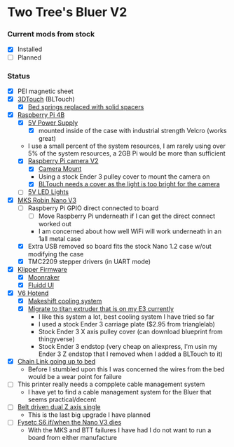# Two Tree's Bluer V2

### Current mods from stock

-   [x] Installed
-   [ ] Planned

### Status

-   [x] PEI magnetic sheet
-   [x] [3DTouch](https://www.aliexpress.com/item/32949450525.html) (BLTouch)
    -   [x] [Bed springs replaced with solid spacers](https://www.aliexpress.com/item/1005001334825937.html)
-   [x] [Raspberry Pi 4B](https://www.pishop.us/product/raspberry-pi-4-model-b-4gb/)
    -   [x] [5V Power Supply](https://www.digikey.com/en/products/detail/mean-well-usa-inc/RS-25-5/7706180)
        -   [x] mounted inside of the case with industrial strength Velcro (works great)
    -   I use a small percent of the system resources, I am rarely using over 5% of the system resources, a 2GB Pi would be more than sufficient
    -   [x] [Raspberry Pi camera V2](https://www.pishop.us/product/raspberry-pi-camera-module-v2/)
        -   [x] [Camera Mount](https://www.thingiverse.com/thing:2886101/files)
        -   Using a stock Ender 3 pulley cover to mount the camera on
        -   [x] [BLTouch needs a cover as the light is too bright for the camera](https://www.thingiverse.com/thing:4634422)
    -   [ ] [5V LED Lights](https://www.amazon.com/gp/product/B091T2GHFD)
-   [x] [MKS Robin Nano V3](https://www.aliexpress.com/item/1005002074259790.html)
    -   [ ] Raspberry Pi GPIO direct connected to board
        -   [ ] Move Raspberry Pi underneath if I can get the direct connect worked out
        -   I am concerned about how well WiFi will work underneath in an 1all metal case
    -   [x] Extra USB removed so board fits the stock Nano 1.2 case w/out modifying the case
    -   [x] TMC2209 stepper drivers (in UART mode)
-   [x] [Klipper Firmware](https://www.klipper3d.org/)
    -   [x] [Moonraker](https://github.com/Arksine/moonraker)
    -   [x] [Fluidd UI](https://github.com/cadriel/fluidd)
-   [x] [V6 Hotend](https://www.aliexpress.com/item/4000054903441.html)
    -   [x] [Makeshift cooling system](https://www.thingiverse.com/thing:4602733)
    -   [x] [Migrate to titan extruder that is on my E3 currently](https://www.thingiverse.com/thing:3769819)
        -   I like this system a lot, best cooling system I have tried so far
        -   I used a stock Ender 3 carriage plate ($2.95 from trianglelab)
        -   Stock Ender 3 X axis pulley cover (can download blueprint from thingyverse)
        -   Stock Ender 3 endstop (very cheap on aliexpress, I'm usin my Ender 3 Z endstop that I removed when I added a BLTouch to it)
-   [x] [Chain Link going up to bed](https://www.thingiverse.com/thing:4842636)
    -   Before I stumbled upon this I was concerned the wires from the bed would be a wear point for failure
-   [ ] This printer really needs a compplete cable management system
    -   I have yet to find a cable management system for the Bluer that seems practical/decent
-   [ ] [Belt driven dual Z axis single](https://github.com/kevinakasam/BeltDrivenEnder3)
    -   This is the last big upgrade I have planned
-   [ ] [Fysetc S6 if/when the Nano V3 dies](https://www.aliexpress.com/item/4000345369228.html)
    -   With the MKS and BTT failures I have had I do not want to run a board from either manufacture
